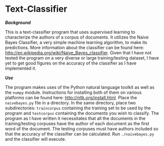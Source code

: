 Text-Classifier
=============================
***Background***

This is a text-classifier program that uses supervised learning to characterize the authors of a corpus of documents. It utilizes the Naive Bayes Classifier, a very simple machine learning algorithm, to make its predictions. More information about the classifier can be found here: http://en.wikipedia.org/wiki/Naive_Bayes_classifier.
Given that I have not tested the program on a very diverse or large training/testing dataset, I have yet to get good figures on the accuracy of the classifier as I have implemented it. 

***Use***

The program makes uses of the Python natural language toolkit as well as the ```numpy``` module. Instructions for installing both of them on various platforms can be found here: http://nltk.org/install.html.
Place the ```naivebayes.py``` file in a directory. In the same directory, place two subdirectories: ```traincorpus``` containing the training set to be used by the program and ```testcorpus``` containing the documents you wish to classify. The program as I have written it necessitates that all the documents in the training/testing corpuses have the author of each document as the first word of the document. The testing corpuses must have authors included so that the accuracy of the classifier can be calculated. 
Run ```./naivebayes.py``` and the classifier will execute. 